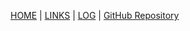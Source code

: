 [HOME](https://ardanisar.github.io) |  [LINKS](https://github.com/ardanisar/os212/blob/master/links.md) | [LOG](https://ardanisar.github.io/os212/TXT/mylog.txt) | [GitHub Repository](https://github.com/ardanisar/os212)
